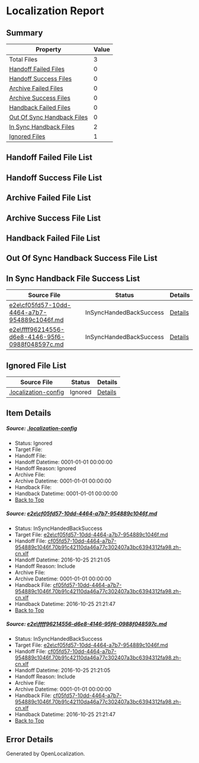 # <a name='report-top'></a> Localization Report

## Summary
 Property | Value 
 -------- | ----- 
 Total Files | 3
[ Handoff Failed Files ](#handoff-failed-list)| 0
[ Handoff Success Files ](#handoff-success-list)| 0
[ Archive Failed Files ](#archive-failed-list)| 0
[ Archive Success Files ](#archive-success-list)| 0
[ Handback Failed Files ](#handback-failed-list)| 0
[ Out Of Sync Handback Files ](#outofsync-handback-success-list)| 0
[ In Sync Handback Files ](#insync-handback-success-list)| 2
[ Ignored Files ](#ignored-list)| 1

## <a name='handoff-failed-list'></a> Handoff Failed File List

## <a name='handoff-success-list'></a> Handoff Success File List

## <a name='archive-failed-list'></a> Archive Failed File List

## <a name='archive-success-list'></a> Archive Success File List

## <a name='handback-failed-list'></a> Handback Failed File List

## <a name='outofsync-handback-success-list'></a> Out Of Sync Handback Success File List

## <a name='insync-handback-success-list'></a> In Sync Handback File Success List
 Source File | Status | Details 
 ----------- | ------ | ------- 
 [e2e\cf05fd57-10dd-4464-a7b7-954889c1046f.md](https://github.com/OpenLocalizationTestOrg/ol-test0/blob/01f78333c3efcfd3c2cc2d889c1571838b9f46fe/e2e/cf05fd57-10dd-4464-a7b7-954889c1046f.md) | InSyncHandedBackSuccess | [Details](#3caf02392ec59788bdcd40d9468c0cb14d9e5b9e1)
 [e2e\ffff96214556-d6e8-4146-95f6-0988f048597c.md](https://github.com/OpenLocalizationTestOrg/ol-test0/blob/01f78333c3efcfd3c2cc2d889c1571838b9f46fe/e2e/ffff96214556-d6e8-4146-95f6-0988f048597c.md) | InSyncHandedBackSuccess | [Details](#3caf02392ec59788bdcd40d9468c0cb14d9e5b9e2)

## <a name='ignored-list'></a> Ignored File List
 Source File | Status | Details 
 ----------- | ------ | ------- 
 [.localization-config](https://github.com/OpenLocalizationTestOrg/ol-test0/blob/01f78333c3efcfd3c2cc2d889c1571838b9f46fe/.localization-config) | Ignored | [Details](#c268a05ecaa7ec85942ed632c29928ee5bd6da8d0)

## Item Details
##### <a name='c268a05ecaa7ec85942ed632c29928ee5bd6da8d0'></a> Source: [.localization-config](https://github.com/OpenLocalizationTestOrg/ol-test0/blob/01f78333c3efcfd3c2cc2d889c1571838b9f46fe/.localization-config)
* Status: Ignored
* Target File: 
* Handoff File: 
* Handoff Datetime: 0001-01-01 00:00:00
* Handoff Reason: Ignored
* Archive File: 
* Archive Datetime: 0001-01-01 00:00:00
* Handback File: 
* Handback Datetime: 0001-01-01 00:00:00
* [Back to Top](#report-top)

##### <a name='3caf02392ec59788bdcd40d9468c0cb14d9e5b9e1'></a> Source: [e2e\cf05fd57-10dd-4464-a7b7-954889c1046f.md](https://github.com/OpenLocalizationTestOrg/ol-test0/blob/01f78333c3efcfd3c2cc2d889c1571838b9f46fe/e2e/cf05fd57-10dd-4464-a7b7-954889c1046f.md)
* Status: InSyncHandedBackSuccess
* Target File: [e2e\cf05fd57-10dd-4464-a7b7-954889c1046f.md](https://github.com/OpenLocalizationTestOrg/ol-test0-zhcn/blob/1439983caf6ef88a45f389522694db5980928274/e2e/cf05fd57-10dd-4464-a7b7-954889c1046f.md)
* Handoff File: [cf05fd57-10dd-4464-a7b7-954889c1046f.70b91c42110da46a77c302407a3bc6394312fa98.zh-cn.xlf](https://github.com/OpenLocalizationTestOrg/ol-test0-handoff/blob/20b79e5d0817ef7632b3a833d948cca962b5799f/ol-handoff/OpenLocalizationTestOrg/ol-test0-zhcn/shujia/ht/cf05fd57-10dd-4464-a7b7-954889c1046f.70b91c42110da46a77c302407a3bc6394312fa98.zh-cn.xlf)
* Handoff Datetime: 2016-10-25 21:21:05
* Handoff Reason: Include
* Archive File: 
* Archive Datetime: 0001-01-01 00:00:00
* Handback File: [cf05fd57-10dd-4464-a7b7-954889c1046f.70b91c42110da46a77c302407a3bc6394312fa98.zh-cn.xlf](https://github.com/OpenLocalizationTestOrg/ol-test0-handback/blob/10a592d580c5cf8833d1606ee89fb1e331045000/ol-handback/OpenLocalizationTestOrg/ol-test0-zhcn/shujia/ht/cf05fd57-10dd-4464-a7b7-954889c1046f.70b91c42110da46a77c302407a3bc6394312fa98.zh-cn.xlf)
* Handback Datetime: 2016-10-25 21:21:47
* [Back to Top](#report-top)

##### <a name='3caf02392ec59788bdcd40d9468c0cb14d9e5b9e2'></a> Source: [e2e\ffff96214556-d6e8-4146-95f6-0988f048597c.md](https://github.com/OpenLocalizationTestOrg/ol-test0/blob/01f78333c3efcfd3c2cc2d889c1571838b9f46fe/e2e/ffff96214556-d6e8-4146-95f6-0988f048597c.md)
* Status: InSyncHandedBackSuccess
* Target File: [e2e\cf05fd57-10dd-4464-a7b7-954889c1046f.md](https://github.com/OpenLocalizationTestOrg/ol-test0-zhcn/blob/1439983caf6ef88a45f389522694db5980928274/e2e/cf05fd57-10dd-4464-a7b7-954889c1046f.md)
* Handoff File: [cf05fd57-10dd-4464-a7b7-954889c1046f.70b91c42110da46a77c302407a3bc6394312fa98.zh-cn.xlf](https://github.com/OpenLocalizationTestOrg/ol-test0-handoff/blob/20b79e5d0817ef7632b3a833d948cca962b5799f/ol-handoff/OpenLocalizationTestOrg/ol-test0-zhcn/shujia/ht/cf05fd57-10dd-4464-a7b7-954889c1046f.70b91c42110da46a77c302407a3bc6394312fa98.zh-cn.xlf)
* Handoff Datetime: 2016-10-25 21:21:05
* Handoff Reason: Include
* Archive File: 
* Archive Datetime: 0001-01-01 00:00:00
* Handback File: [cf05fd57-10dd-4464-a7b7-954889c1046f.70b91c42110da46a77c302407a3bc6394312fa98.zh-cn.xlf](https://github.com/OpenLocalizationTestOrg/ol-test0-handback/blob/10a592d580c5cf8833d1606ee89fb1e331045000/ol-handback/OpenLocalizationTestOrg/ol-test0-zhcn/shujia/ht/cf05fd57-10dd-4464-a7b7-954889c1046f.70b91c42110da46a77c302407a3bc6394312fa98.zh-cn.xlf)
* Handback Datetime: 2016-10-25 21:21:47
* [Back to Top](#report-top)


## Error Details

Generated by OpenLocalization.
